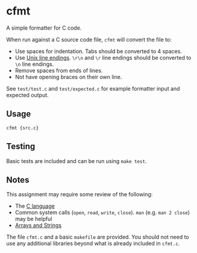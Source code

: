 cfmt
====

A simple formatter for C code.

When run against a C source code file, `cfmt` will convert the file to:

- Use spaces for indentation. Tabs should be converted to 4 spaces.
- Use [Unix line endings](https://en.wikipedia.org/wiki/Newline#Representation). `\r\n` and `\r` line endings should be converted to `\n` line endings.
- Remove spaces from ends of lines.
- Not have opening braces on their own line.

See `test/test.c` and `test/expected.c` for example formatter input and expected output.

Usage
-----

```
cfmt {src.c}
```

Testing
-------

Basic tests are included and can be run using `make test`.

Notes
-----

This assignment may require some review of the following:

- The [C language](https://en.wikibooks.org/wiki/C_Programming)
- Common system calls (`open`, `read`, `write`, `close`). `man` (e.g. `man 2 close`) may be helpful
- [Arrays and Strings](https://en.wikibooks.org/wiki/C_Programming/Arrays_and_strings)

The file `cfmt.c` and a basic `makefile` are provided. You should not need to use any additional libraries beyond what is already included in `cfmt.c`.
